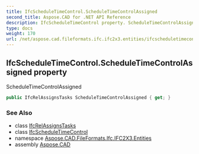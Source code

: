 ```yaml
---
title: IfcScheduleTimeControl.ScheduleTimeControlAssigned
second_title: Aspose.CAD for .NET API Reference
description: IfcScheduleTimeControl property. ScheduleTimeControlAssigned
type: docs
weight: 170
url: /net/aspose.cad.fileformats.ifc.ifc2x3.entities/ifcscheduletimecontrol/scheduletimecontrolassigned/
---
```

## IfcScheduleTimeControl.ScheduleTimeControlAssigned property

ScheduleTimeControlAssigned

```csharp
public IfcRelAssignsTasks ScheduleTimeControlAssigned { get; }
```

### See Also

* class [IfcRelAssignsTasks](../../ifcrelassignstasks/)
* class [IfcScheduleTimeControl](../)
* namespace [Aspose.CAD.FileFormats.Ifc.IFC2X3.Entities](../../ifcscheduletimecontrol/)
* assembly [Aspose.CAD](../../../)


